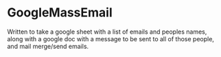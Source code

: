 # GoogleMassEmail
Written to take a google sheet with a list of emails and peoples names, along with a google doc with a message to be sent to all of those people, and mail merge/send emails.
